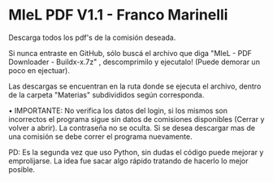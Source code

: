 # MIeL PDF V1.1 - Franco Marinelli
Descarga todos los pdf's de la comisión deseada.

Si nunca entraste en GitHub, sólo buscá el archivo que diga "MIeL - PDF Downloader - Buildx-x.7z" , descomprimilo y ejecutalo! (Puede demorar un poco en ejectuar).

Las descargas se encuentran en la ruta donde se ejecuta el archivo, dentro de la carpeta "Materias" subdivididos según corresponda.

• IMPORTANTE:
No verifica los datos del login, si los mismos son incorrectos el programa sigue sin datos de comisiones disponibles (Cerrar y volver a abrir).
La contraseña no se oculta.
Si se desea descargar mas de una comisión se debe correr el programa nuevamente.

PD: Es la segunda vez que uso Python, sin dudas el código puede mejorar y emprolijarse. La idea fue sacar algo rápido tratando de hacerlo lo mejor posible.

